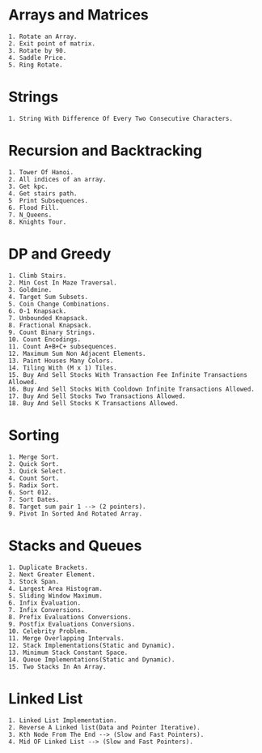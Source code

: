# Arrays and Matrices
    1. Rotate an Array.
    2. Exit point of matrix.
    3. Rotate by 90.
    4. Saddle Price.
    5. Ring Rotate.

# Strings
    1. String With Difference Of Every Two Consecutive Characters.

# Recursion and Backtracking
    1. Tower Of Hanoi.
    2. All indices of an array.
    3. Get kpc.
    4. Get stairs path.
    5  Print Subsequences.
    6. Flood Fill.
    7. N_Queens.
    8. Knights Tour.

# DP and Greedy
    1. Climb Stairs.
    2. Min Cost In Maze Traversal.
    3. Goldmine.
    4. Target Sum Subsets.
    5. Coin Change Combinations.
    6. 0-1 Knapsack.
    7. Unbounded Knapsack.
    8. Fractional Knapsack.
    9. Count Binary Strings.
    10. Count Encodings.
    11. Count A+B+C+ subsequences.
    12. Maximum Sum Non Adjacent Elements.
    13. Paint Houses Many Colors.
    14. Tiling With (M x 1) Tiles.
    15. Buy And Sell Stocks With Transaction Fee Infinite Transactions Allowed.
    16. Buy And Sell Stocks With Cooldown Infinite Transactions Allowed.
    17. Buy And Sell Stocks Two Transactions Allowed.
    18. Buy And Sell Stocks K Transactions Allowed.
        
# Sorting 
    1. Merge Sort.
    2. Quick Sort.
    3. Quick Select.
    4. Count Sort.
    5. Radix Sort.
    6. Sort 012.
    7. Sort Dates.
    8. Target sum pair 1 --> (2 pointers).
    9. Pivot In Sorted And Rotated Array.

# Stacks and Queues
    1. Duplicate Brackets.
    2. Next Greater Element.
    3. Stock Span.
    4. Largest Area Histogram.
    5. Sliding Window Maximum.
    6. Infix Evaluation.
    7. Infix Conversions. 
    8. Prefix Evaluations Conversions.
    9. Postfix Evaluations Conversions.
    10. Celebrity Problem.
    11. Merge Overlapping Intervals.
    12. Stack Implementations(Static and Dynamic).
    13. Minimum Stack Constant Space.
    14. Queue Implementations(Static and Dynamic).
    15. Two Stacks In An Array.
    
# Linked List
    1. Linked List Implementation.
    2. Reverse A Linked list(Data and Pointer Iterative).
    3. Kth Node From The End --> (Slow and Fast Pointers).
    4. Mid OF Linked List --> (Slow and Fast Pointers).
    
    
    
    
    

    

    
    
